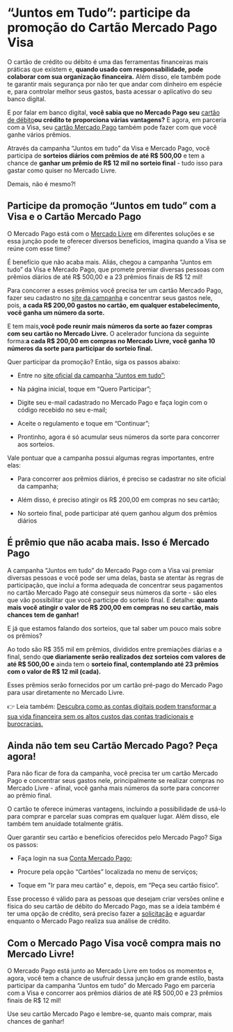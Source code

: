 # “Juntos em Tudo”: participe da promoção do Cartão Mercado Pago Visa

O cartão de crédito ou débito é uma das ferramentas financeiras mais práticas que existem e, **quando usado com responsabilidade, pode colaborar com sua organização financeira.** Além disso, ele também pode te garantir mais segurança por não ter que andar com dinheiro em espécie e, para controlar melhor seus gastos, basta acessar o aplicativo do seu banco digital.

E por falar em banco digital, **você sabia que no Mercado Pago seu** [cartão de débito](https://meubolso.mercadopago.com.br/conheca-as-vantagens-do-cartao-de-debito-do-mercado-pago-e-saiba-como-pedir-o-seu)**ou crédito te proporciona várias vantagens?** E agora, em parceria com a Visa, seu [cartão Mercado Pago](https://meubolso.mercadopago.com.br/como-funciona-cartao-de-credito-mercado-pago) também pode fazer com que você ganhe vários prêmios.

Através da campanha “Juntos em tudo” da Visa e Mercado Pago, você participa de **sorteios diários com prêmios de até R$ 500,00** e tem a chance de **ganhar um prêmio de R$ 12 mil no sorteio final** - tudo isso para gastar como quiser no Mercado Livre.

Demais, não é mesmo?!

## Participe da promoção “Juntos em tudo” com a Visa e o Cartão Mercado Pago

O Mercado Pago está com o [Mercado Livre](https://meubolso.mercadopago.com.br/comprar-no-mercado-livre-e-pagar-com-mercado-pago) em diferentes soluções e se essa junção pode te oferecer diversos benefícios, imagina quando a Visa se reúne com esse time?

É benefício que não acaba mais. Aliás, chegou a campanha “Juntos em tudo” da Visa e Mercado Pago, que promete premiar diversas pessoas com prêmios diários de até R$ 500,00 e a 23 prêmios finais de R$ 12 mil!

Para concorrer a esses prêmios você precisa ter um cartão Mercado Pago, fazer seu cadastro no [site da campanha](http://vaidevisa.com.br/mercadopago) e concentrar seus gastos nele, pois, **a cada R$ 200,00 gastos no cartão, em qualquer estabelecimento, você ganha um número da sorte.**

E tem mais,**você pode reunir mais números da sorte ao fazer compras com seu cartão no Mercado Livre.** O acelerador funciona da seguinte forma:**a cada R$ 200,00 em compras no Mercado Livre, você ganha 10 números da sorte para participar do sorteio final.**

Quer participar da promoção? Então, siga os passos abaixo:

- Entre no [site oficial da campanha “Juntos em tudo”](http://vaidevisa.com.br/mercadopago);

- Na página inicial, toque em “Quero Participar”; 

- Digite seu e-mail cadastrado no Mercado Pago e faça login com o código recebido no seu e-mail; 

- Aceite o regulamento e toque em “Continuar”;

- Prontinho, agora é só acumular seus números da sorte para concorrer aos sorteios. 

Vale pontuar que a campanha possui algumas regras importantes, entre elas:

- Para concorrer aos prêmios diários, é preciso se cadastrar no site oficial da campanha;

- Além disso, é preciso atingir os R$ 200,00 em compras no seu cartão;

- No sorteio final, pode participar até quem ganhou algum dos prêmios diários

## É prêmio que não acaba mais. Isso é Mercado Pago

A campanha “Juntos em tudo” do Mercado Pago com a Visa vai premiar diversas pessoas e você pode ser uma delas, basta se atentar às regras de participação, que inclui a forma adequada de concentrar seus pagamentos no cartão Mercado Pago até conseguir seus números da sorte - são eles que vão possibilitar que você participe do sorteio final. E detalhe: **quanto mais você atingir o valor de R$ 200,00 em compras no seu cartão, mais chances tem de ganhar!**

E já que estamos falando dos sorteios, que tal saber um pouco mais sobre os prêmios?

Ao todo são R$ 355 mil em prêmios, divididos entre premiações diárias e a final, sendo q**ue diariamente serão realizados dez sorteios com valores de até R$ 500,00 e** ainda tem o **sorteio final, contemplando até 23 prêmios com o valor de R$ 12 mil (cada).**

Esses prêmios serão fornecidos por um cartão pré-pago do Mercado Pago para usar diretamente no Mercado Livre.

👉 Leia também: [Descubra como as contas digitais podem transformar a sua vida financeira sem os altos custos das contas tradicionais e burocracias.](https://meubolso.mercadopago.com.br/conta-digital-como-funciona)

## Ainda não tem seu Cartão Mercado Pago? Peça agora!

Para não ficar de fora da campanha, você precisa ter um cartão Mercado Pago e concentrar seus gastos nele, principalmente se realizar compras no Mercado Livre - afinal, você ganha mais números da sorte para concorrer ao prêmio final.

O cartão te oferece inúmeras vantagens, incluindo a possibilidade de usá-lo para comprar e parcelar suas compras em qualquer lugar. Além disso, ele também tem anuidade totalmente grátis.

Quer garantir seu cartão e benefícios oferecidos pelo Mercado Pago? Siga os passos:

- Faça login na sua [Conta Mercado Pago](https://meubolso.mercadopago.com.br/tudo-o-que-voce-precisa-saber-sobre-a-conta-mercado-pago); 

- Procure pela opção “Cartões” localizada no menu de serviços; 

- Toque em "Ir para meu cartão" e, depois, em “Peça seu cartão físico”.

Esse processo é válido para as pessoas que desejam criar versões online e física do seu cartão de débito do Mercado Pago, mas se a ideia também é ter uma opção de crédito, será preciso fazer a [solicitação](https://www.mercadopago.com.br/cartao/lista-de-espera) e aguardar enquanto o Mercado Pago realiza sua análise de crédito.

## Com o Mercado Pago Visa você compra mais no Mercado Livre!

O Mercado Pago está junto ao Mercado Livre em todos os momentos e, agora, você tem a chance de usufruir dessa junção em grande estilo, basta participar da campanha “Juntos em tudo” do Mercado Pago em parceria com a Visa e concorrer aos prêmios diários de até R$ 500,00 e 23 prêmios finais de R$ 12 mil!

Use seu cartão Mercado Pago e lembre-se, quanto mais comprar, mais chances de ganhar!